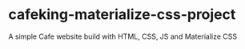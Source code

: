 # cafeking-materialize-css-project
A simple Cafe website build with HTML, CSS, JS and Materialize CSS
